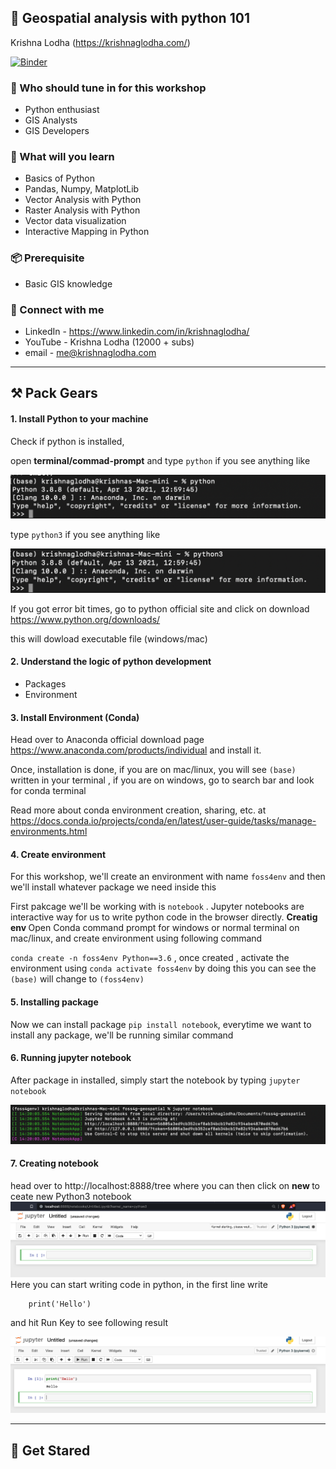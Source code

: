 


## 📢 Geospatial analysis with python 101 

Krishna Lodha (https://krishnaglodha.com/)

[![Binder](https://mybinder.org/badge_logo.svg)](https://mybinder.org/v2/gh/krishnaglodha/foss4g-geospatial/HEAD)


### 👤 Who should tune in for this workshop
- Python enthusiast
- GIS Analysts
- GIS Developers 


### 📖 What will you learn
- Basics of Python
- Pandas, Numpy, MatplotLib
- Vector Analysis with Python 
- Raster Analysis with Python
- Vector data visualization
- Interactive Mapping in Python

### 📦 Prerequisite 
- Basic GIS knowledge

### 🤝 Connect with me 
- LinkedIn - https://www.linkedin.com/in/krishnaglodha/
- YouTube - Krishna Lodha (12000 + subs)
- email - me@krishnaglodha.com


---------------------------------------------------------------------------------------------------------------------

## ⚒️ Pack Gears


#### 1. Install Python to your machine

Check if python is installed, 

open <b>terminal/commad-prompt</b> and type `python` if you see anything like

<img src='data/screenshots/pythonInstalled.png' >

type `python3` if you see anything like

<img src='data/screenshots/python3Ins.png' >

If you got error bit times, go to python official site and click on download https://www.python.org/downloads/

this will dowload executable file (windows/mac) 


#### 2. Understand the logic of python development

- Packages 
- Environment



#### 3. Install Environment (Conda)
Head over to Anaconda official download page https://www.anaconda.com/products/individual and install it. 

Once, installation is done, if you are on mac/linux, you will see `(base)` written in your terminal , if you are on windows, go to search bar and look for conda terminal

Read more about conda environment creation, sharing, etc. at https://docs.conda.io/projects/conda/en/latest/user-guide/tasks/manage-environments.html


#### 4. Create environment
For this workshop, we'll create an environment with name `foss4env` and then we'll install whatever package we need inside this

First pakcage we'll be working with is `notebook` . Jupyter notebooks are interactive way for us to write python code in the browser directly.
<b> Creatig env </b> 
Open Conda command prompt for windows or normal terminal  on mac/linux, and create environment using following command

`conda create -n foss4env Python==3.6` , once created , activate the environment using `conda activate foss4env` by doing this you can see the `(base)` will change to `(foss4env)`

#### 5. Installing package

Now we can install package `pip install notebook`, everytime we want to install any package, we'll be running similar command

#### 6. Running jupyter notebook

After package in installed, simply start the notebook by typing `jupyter notebook`

<img src='data/screenshots/notebook.png'  >



#### 7. Creating notebook

head over to http://localhost:8888/tree where you can then click on <b>new </b> to ceate new Python3 notebook
<img src='data/screenshots/note.png'  >
Here you can start writing code in python, in the first line write

```
    print('Hello')
```
and hit Run Key to see following result

<img src='data/screenshots/hello.png'  >


---------------------------------------------------------------------------------------------------------------------

## 🚀 Get Stared


